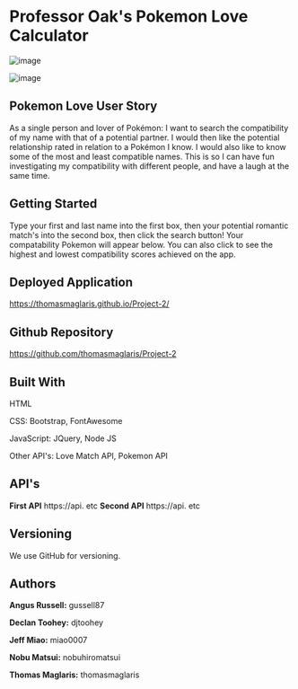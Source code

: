 # Professor Oak's Pokemon Love Calculator

![image]()

![image]()


## Pokemon Love User Story
As a single person and lover of Pokémon: I want to search the compatibility of my name with that of a potential partner. I would then like the potential relationship rated in relation to a Pokémon I know. I would also like to know some of the most and least compatible names. This is so I can have fun investigating my compatibility with different people, and have a laugh at the same time.


## Getting Started 
Type your first and last name into the first box, then your potential romantic match's into the second box, then click the search button! Your compatability Pokemon will appear below. You can also click to see the highest and lowest compatibility scores achieved on the app.


## Deployed Application
https://thomasmaglaris.github.io/Project-2/


## Github Repository
https://github.com/thomasmaglaris/Project-2 


## Built With
HTML

CSS: Bootstrap, FontAwesome

JavaScript:  JQuery, Node JS

Other API's: Love Match API, Pokemon API


## API's
**First API** https://api. etc
**Second API** https://api. etc

## Versioning
We use GitHub for versioning.

## Authors
**Angus Russell:** gussell87

**Declan Toohey:** djtoohey

**Jeff Miao:** miao0007

**Nobu Matsui:** nobuhiromatsui

**Thomas Maglaris:** thomasmaglaris
